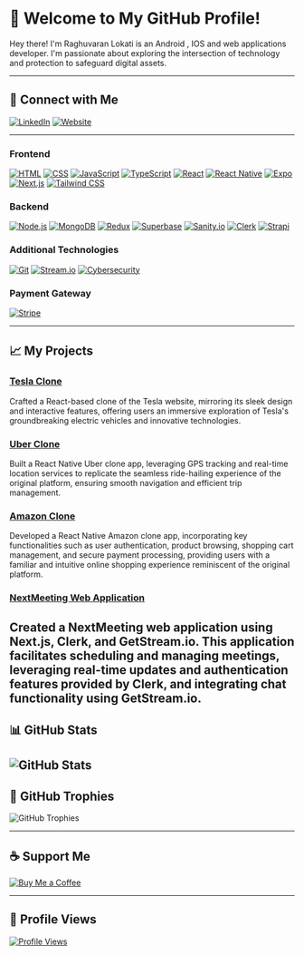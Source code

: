 # 👋 Welcome to My GitHub Profile! 

Hey there! I'm Raghuvaran Lokati is an Android , IOS and web applications developer. I'm passionate about exploring the intersection of technology and protection to safeguard digital assets.

---

## 🔗 Connect with Me

[![LinkedIn](https://img.shields.io/badge/LinkedIn-Connect-blue?style=flat&logo=linkedin)](https://www.linkedin.com/in/l-raghuvaran-860572221/)
[![Website](https://img.shields.io/badge/Website-Visit-red?style=flat&logo=wordpress)](https://profile-alpha-azure.vercel.app/)

---

### Frontend
[![HTML](https://img.shields.io/badge/HTML-E34F26?style=flat&logo=html5&logoColor=white)](https://developer.mozilla.org/en-US/docs/Web/HTML)
[![CSS](https://img.shields.io/badge/CSS-1572B6?style=flat&logo=css3&logoColor=white)](https://developer.mozilla.org/en-US/docs/Web/CSS)
[![JavaScript](https://img.shields.io/badge/JavaScript-F7DF1E?style=flat&logo=javascript&logoColor=black)](https://www.javascript.com/)
[![TypeScript](https://img.shields.io/badge/TypeScript-3178C6?style=flat&logo=typescript&logoColor=white)](https://www.typescriptlang.org/)
[![React](https://img.shields.io/badge/React-61DAFB?style=flat&logo=react&logoColor=white)](https://react.dev/)
[![React Native](https://img.shields.io/badge/React_Native-61DAFB?style=flat&logo=react&logoColor=white)](https://reactnative.dev/)
[![Expo](https://img.shields.io/badge/Expo-000020?style=flat&logo=expo&logoColor=white)](https://expo.dev/)
[![Next.js](https://img.shields.io/badge/Next.js-000000?style=flat&logo=next.js&logoColor=white)](https://nextjs.org/)
[![Tailwind CSS](https://img.shields.io/badge/Tailwind_CSS-38B2AC?style=flat&logo=tailwind-css&logoColor=white)](https://tailwindcss.com/)

### Backend
[![Node.js](https://img.shields.io/badge/Node.js-43853D?style=flat&logo=node.js&logoColor=white)](https://nodejs.org/)
[![MongoDB](https://img.shields.io/badge/MongoDB-47A248?style=flat&logo=mongodb&logoColor=white)](https://www.mongodb.com/)
[![Redux](https://img.shields.io/badge/Redux-764ABC?style=flat&logo=redux&logoColor=white)](https://redux.js.org/)
[![Superbase](https://img.shields.io/badge/Superbase-0044FF?style=flat&logo=supabase&logoColor=white)](https://supabase.io/)
[![Sanity.io](https://img.shields.io/badge/Sanity.io-333333?style=flat&logo=sanity&logoColor=white)](https://www.sanity.io/)
[![Clerk](https://img.shields.io/badge/Clerk-4B63E6?style=flat&logo=clerk&logoColor=white)](https://clerk.dev/)
[![Strapi](https://img.shields.io/badge/Strapi-2E7EEA?style=flat&logo=strapi&logoColor=white)](https://strapi.io/)

### Additional Technologies
[![Git](https://img.shields.io/badge/Git-F05032?style=flat&logo=git&logoColor=white)](https://git-scm.com/)
[![Stream.io](https://img.shields.io/badge/Stream.io-33A0FF?style=flat&logo=getstream.io&logoColor=white)](https://getstream.io/)
[![Cybersecurity](https://img.shields.io/badge/Cybersecurity-2B547E?style=flat&logo=security&logoColor=white)](#)




### Payment Gateway
[![Stripe](https://img.shields.io/badge/Stripe-008CDD?style=flat&logo=stripe&logoColor=white)](https://stripe.com/in)


---

## 📈 My Projects

### [Tesla Clone](https://github.com/Raghuvaranlokati/tesla)
Crafted a React-based clone of the Tesla website, mirroring its sleek design and interactive features, offering users an immersive exploration of Tesla's groundbreaking electric vehicles and innovative technologies.

### [Uber Clone](https://github.com/Raghuvaranlokati/uber)
Built a React Native Uber clone app, leveraging GPS tracking and real-time location services to replicate the seamless ride-hailing experience of the original platform, ensuring smooth navigation and efficient trip management.

### [Amazon Clone](https://github.com/Raghuvaranlokati/amazon)
Developed a React Native Amazon clone app, incorporating key functionalities such as user authentication, product browsing, shopping cart management, and secure payment processing, providing users with a familiar and intuitive online shopping experience reminiscent of the original platform.

### [NextMeeting Web Application](https://next-meeting-beta.vercel.app/)
Created a NextMeeting web application using Next.js, Clerk, and GetStream.io. This application facilitates scheduling and managing meetings, leveraging real-time updates and authentication features provided by Clerk, and integrating chat functionality using GetStream.io.
---

## 📊 GitHub Stats

![GitHub Stats](https://github-readme-stats.vercel.app/api?username=Raghuvaranlokati&show_icons=true&theme=radical)
---


## 🌟 GitHub Trophies

![GitHub Trophies](https://github-profile-trophy.vercel.app/?username=Raghuvaranlokati)

---
## ☕ Support Me
[![Buy Me a Coffee](https://img.shields.io/badge/Buy_Me_a_Coffee-FFDD00?style=flat&logo=buy-me-a-coffee&logoColor=black)](https://www.buymeacoffee.com/raghuvaranl)

---
## 👀 Profile Views

[![Profile Views](https://komarev.com/ghpvc/?username=Raghuvaranlokati&color=blue)](https://github.com/Raghuvaranlokati)

